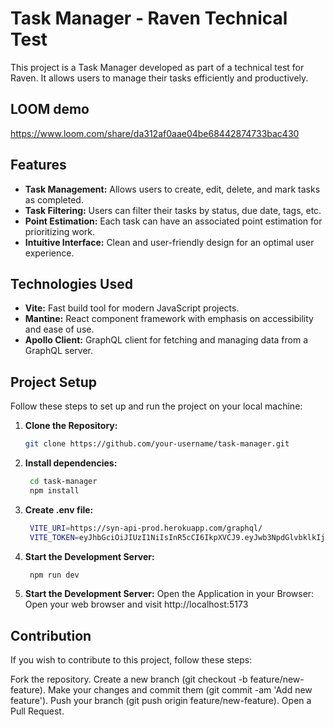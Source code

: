 # Task Manager - Raven Technical Test

This project is a Task Manager developed as part of a technical test for Raven. It allows users to manage their tasks efficiently and productively.

## LOOM demo
   https://www.loom.com/share/da312af0aae04be68442874733bac430

## Features

- **Task Management:** Allows users to create, edit, delete, and mark tasks as completed.
- **Task Filtering:** Users can filter their tasks by status, due date, tags, etc.
- **Point Estimation:** Each task can have an associated point estimation for prioritizing work.
- **Intuitive Interface:** Clean and user-friendly design for an optimal user experience.

## Technologies Used

- **Vite:** Fast build tool for modern JavaScript projects.
- **Mantine:** React component framework with emphasis on accessibility and ease of use.
- **Apollo Client:** GraphQL client for fetching and managing data from a GraphQL server.

## Project Setup

Follow these steps to set up and run the project on your local machine:

1. **Clone the Repository:**
   ```bash
   git clone https://github.com/your-username/task-manager.git
   ```
2. **Install dependencies:**
   ```bash
    cd task-manager
    npm install
   ```
3. **Create .env file:**
   ```bash
    VITE_URI=https://syn-api-prod.herokuapp.com/graphql/
    VITE_TOKEN=eyJhbGciOiJIUzI1NiIsInR5cCI6IkpXVCJ9.eyJwb3NpdGlvbklkIjoiYTMzNWI3ZmMtNGNkOC00ZTYwLTgwYmYtMTEyNjQwMWM1ZTU4IiwicHJvamVjdElkIjoiY2ZiNzYzM2UtZWEyMC00MzMwLWIzYzAtZDBlYjg1ZDA0MmM1IiwiZnVsbE5hbWUiOiJHYWJyaWVsIFZpbGxhbnVldmEgVmVnYSIsImVtYWlsIjoiZ3ZpbGxhbnVldmF2ZWdhQGdtYWlsLmNvbSIsImlhdCI6MTcxMjM0MTQwOX0.cbSRxKibjwpY-MyHV0Bpy3GG3LMcqGC_dTuzYambGqM
   ```  
4. **Start the Development Server:**
   ```bash
    npm run dev
   ```
5. **Start the Development Server:**
   Open the Application in your Browser:
Open your web browser and visit http://localhost:5173

## Contribution
If you wish to contribute to this project, follow these steps:

Fork the repository.
Create a new branch (git checkout -b feature/new-feature).
Make your changes and commit them (git commit -am 'Add new feature').
Push your branch (git push origin feature/new-feature).
Open a Pull Request.